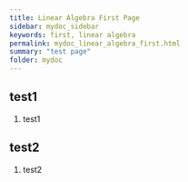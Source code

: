 ```yaml
---
title: Linear Algebra First Page
sidebar: mydoc_sidebar
keywords: first, linear algebra
permalink: mydoc_linear_algebra_first.html
summary: "test page"
folder: mydoc
---
```


## test1

1. test1

## test2

1. test2